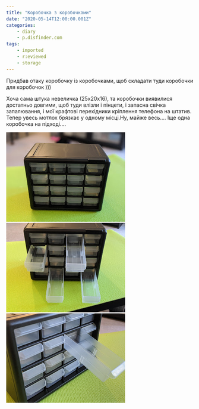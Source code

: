 ```yaml
---
title: "Коробочка з коробочками"
date: "2020-05-14T12:00:00.001Z"
categories:
    - diary
    - p.disfinder.com
tags:
    - imported
    - r:eviewed
    - storage
---
```


Придбав отаку коробочку із коробочками, щоб складати туди коробочки для коробочок )))

Хоча сама штука невеличка (25х20х16), та коробочки виявилися достатньо довгими, щоб туди влізли і пінцети, і запасна свічка запалювання, і мої крафтові перехідники кріплення телефона на штатив. Тепер увесь мотлох брязкає у одному місці.Ну, майже весь.... Іще одна коробочка на підході.... 

[![](thumb_00.jpg)](img00.jpg)
[![](thumb_01.jpg)](img01.jpg)
[![](thumb_02.jpg)](img02.jpg)
